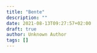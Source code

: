 ```yaml
---
title: "Bente"
description: ""
date: 2021-08-13T09:27:57+02:00
draft: true
author: Unknown Author
tags: []
---
```

